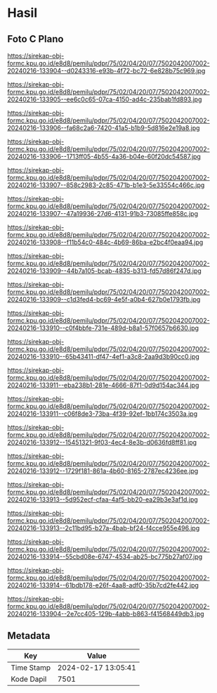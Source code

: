 # Hasil

## Foto C Plano

https://sirekap-obj-formc.kpu.go.id/e8d8/pemilu/pdpr/75/02/04/20/07/7502042007002-20240216-133904--d0243316-e93b-4f72-bc72-6e828b75c969.jpg

https://sirekap-obj-formc.kpu.go.id/e8d8/pemilu/pdpr/75/02/04/20/07/7502042007002-20240216-133905--ee6c0c65-07ca-4150-ad4c-235bab1fd893.jpg

https://sirekap-obj-formc.kpu.go.id/e8d8/pemilu/pdpr/75/02/04/20/07/7502042007002-20240216-133906--fa68c2a6-7420-41a5-b1b9-5d816e2e19a8.jpg

https://sirekap-obj-formc.kpu.go.id/e8d8/pemilu/pdpr/75/02/04/20/07/7502042007002-20240216-133906--1713ff05-4b55-4a36-b04e-60f20dc54587.jpg

https://sirekap-obj-formc.kpu.go.id/e8d8/pemilu/pdpr/75/02/04/20/07/7502042007002-20240216-133907--858c2983-2c85-471b-b1e3-5e33554c466c.jpg

https://sirekap-obj-formc.kpu.go.id/e8d8/pemilu/pdpr/75/02/04/20/07/7502042007002-20240216-133907--47a19936-27d6-4131-91b3-73085ffe858c.jpg

https://sirekap-obj-formc.kpu.go.id/e8d8/pemilu/pdpr/75/02/04/20/07/7502042007002-20240216-133908--f11b54c0-484c-4b69-86ba-e2bc4f0eaa94.jpg

https://sirekap-obj-formc.kpu.go.id/e8d8/pemilu/pdpr/75/02/04/20/07/7502042007002-20240216-133909--44b7a105-bcab-4835-b313-fd57d86f247d.jpg

https://sirekap-obj-formc.kpu.go.id/e8d8/pemilu/pdpr/75/02/04/20/07/7502042007002-20240216-133909--c1d3fed4-bc69-4e5f-a0b4-627b0e1793fb.jpg

https://sirekap-obj-formc.kpu.go.id/e8d8/pemilu/pdpr/75/02/04/20/07/7502042007002-20240216-133910--c0f4bbfe-731e-489d-b8a1-57f0657b6630.jpg

https://sirekap-obj-formc.kpu.go.id/e8d8/pemilu/pdpr/75/02/04/20/07/7502042007002-20240216-133910--65b43411-df47-4ef1-a3c8-2aa9d3b90cc0.jpg

https://sirekap-obj-formc.kpu.go.id/e8d8/pemilu/pdpr/75/02/04/20/07/7502042007002-20240216-133911--eba238b1-281e-4666-87f1-0d9d154ac344.jpg

https://sirekap-obj-formc.kpu.go.id/e8d8/pemilu/pdpr/75/02/04/20/07/7502042007002-20240216-133911--c06f8de3-73ba-4f39-92ef-1bb174c3503a.jpg

https://sirekap-obj-formc.kpu.go.id/e8d8/pemilu/pdpr/75/02/04/20/07/7502042007002-20240216-133912--15451321-9f03-4ec4-8e3b-d0636fd8ff81.jpg

https://sirekap-obj-formc.kpu.go.id/e8d8/pemilu/pdpr/75/02/04/20/07/7502042007002-20240216-133912--1729f181-861a-4b60-8165-2787ec4236ee.jpg

https://sirekap-obj-formc.kpu.go.id/e8d8/pemilu/pdpr/75/02/04/20/07/7502042007002-20240216-133913--5d952ecf-cfaa-4af5-bb20-ea29b3e3af1d.jpg

https://sirekap-obj-formc.kpu.go.id/e8d8/pemilu/pdpr/75/02/04/20/07/7502042007002-20240216-133913--2c11bd95-b27a-4bab-bf24-f4cce955e496.jpg

https://sirekap-obj-formc.kpu.go.id/e8d8/pemilu/pdpr/75/02/04/20/07/7502042007002-20240216-133914--55cbd08e-6747-4534-ab25-bc775b27af07.jpg

https://sirekap-obj-formc.kpu.go.id/e8d8/pemilu/pdpr/75/02/04/20/07/7502042007002-20240216-133914--61bdb178-e26f-4aa8-adf0-35b7cd2fe442.jpg

https://sirekap-obj-formc.kpu.go.id/e8d8/pemilu/pdpr/75/02/04/20/07/7502042007002-20240216-133904--2e7cc405-129b-4abb-b863-f41568449db3.jpg


## Metadata

| Key        | Value               |
| ---------- | ------------------- |
| Time Stamp | 2024-02-17 13:05:41 |
| Kode Dapil | 7501                |



